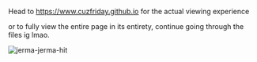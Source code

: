 Head to https://www.cuzfriday.github.io for the actual viewing experience

or to fully view the entire page in its entirety, continue going through the files ig lmao.

![jerma-jerma-hit](https://github.com/user-attachments/assets/65086166-fdc1-46d3-a472-9e58f9225faa)
